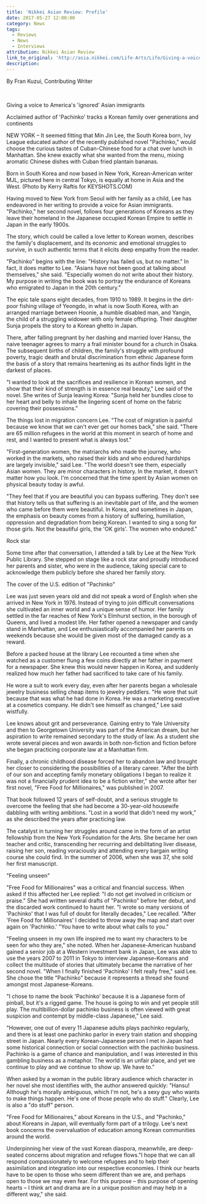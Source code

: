 ```yaml
---
title: 'Nikkei Asian Review: Profile'
date: 2017-05-27 12:00:00
category: News
tags:
  - Reviews
  - News
  - Interviews
attribution: Nikkei Asian Review
link_to_original: 'http://asia.nikkei.com/Life-Arts/Life/Giving-a-voice-to-America-s-ignored-Asian-immigrants'
description:
---
```



By Fran Kuzui, Contributing Writer

&nbsp;

Giving a voice to America's 'ignored' Asian immigrants

Acclaimed author of 'Pachinko' tracks a Korean family over generations and continents

NEW YORK – It seemed fitting that Min Jin Lee, the South Korea born, Ivy League educated author of the recently published novel "Pachinko," would choose the curious tastes of Cuban-Chinese food for a chat over lunch in Manhattan. She knew exactly what she wanted from the menu, mixing aromatic Chinese dishes with Cuban fried plantain bananas.

Born in South Korea and now based in New York, Korean-American writer MJL, pictured here in central Tokyo, is equally at home in Asia and the West. (Photo by Kerry Raftis for KEYSHOTS.COM)

Having moved to New York from Seoul with her family as a child, Lee has endeavored in her writing to provide a voice for Asian immigrants. "Pachinko," her second novel, follows four generations of Koreans as they leave their homeland in the Japanese occupied Korean Empire to settle in Japan in the early 1900s.

The story, which could be called a love letter to Korean women, describes the family's displacement, and its economic and emotional struggles to survive, in such authentic terms that it elicits deep empathy from the reader.

"Pachinko" begins with the line: "History has failed us, but no matter." In fact, it does matter to Lee. "Asians have not been good at talking about themselves," she said. "Especially women do not write about their history. My purpose in writing the book was to portray the endurance of Koreans who emigrated to Japan in the 20th century."

The epic tale spans eight decades, from 1910 to 1989. It begins in the dirt-poor fishing village of Yeongdo, in what is now South Korea, with an arranged marriage between Hoonie, a humble disabled man, and Yangin, the child of a struggling widower with only female offspring. Their daughter Sunja propels the story to a Korean ghetto in Japan.

There, after falling pregnant by her dashing and married lover Hansu, the naive teenager agrees to marry a frail minister bound for a church in Osaka. The subsequent births of children, the family's struggle with profound poverty, tragic death and brutal discrimination from ethnic Japanese form the basis of a story that remains heartening as its author finds light in the darkest of places.

"I wanted to look at the sacrifices and resilience in Korean women, and show that their kind of strength is in essence real beauty," Lee said of the novel. She writes of Sunja leaving Korea: "Sunja held her bundles close to her heart and belly to inhale the lingering scent of home on the fabric covering their possessions."

The things lost in migration concern Lee. "The cost of migration is painful because we know that we can't ever get our homes back," she said. "There are 65 million refugees in the world at this moment in search of home and rest, and I wanted to present what is always lost."

"First-generation women, the matriarchs who made the journey, who worked in the markets, who raised their kids and who endured hardships are largely invisible," said Lee. "The world doesn't see them, especially Asian women. They are minor characters in history. In the market, it doesn't matter how you look. I'm concerned that the time spent by Asian women on physical beauty today is awful.

"They feel that if you are beautiful you can bypass suffering. They don't see that history tells us that suffering is an inevitable part of life, and the women who came before them were beautiful. In Korea, and sometimes in Japan, the emphasis on beauty comes from a history of suffering, humiliation, oppression and degradation from being Korean. I wanted to sing a song for those girls. Not the beautiful girls, the 'OK girls'. The women who endured."

Rock star

Some time after that conversation, I attended a talk by Lee at the New York Public Library. She stepped on stage like a rock star and proudly introduced her parents and sister, who were in the audience, taking special care to acknowledge them publicly before she shared her family story.

The cover of the U.S. edition of "Pachinko"

Lee was just seven years old and did not speak a word of English when she arrived in New York in 1976. Instead of trying to join difficult conversations she cultivated an inner world and a unique sense of humor. Her family settled in the far reaches of New York's Elmhurst section, in the borough of Queens, and lived a modest life. Her father opened a newspaper and candy stand in Manhattan, and Lee enthusiastically accompanied her parents on weekends because she would be given most of the damaged candy as a reward.

Before a packed house at the library Lee recounted a time when she watched as a customer flung a few coins directly at her father in payment for a newspaper. She knew this would never happen in Korea, and suddenly realized how much her father had sacrificed to take care of his family.

He wore a suit to work every day, even after her parents began a wholesale jewelry business selling cheap items to jewelry peddlers. "He wore that suit because that was what he had done in Korea. He was a marketing executive at a cosmetics company. He didn't see himself as changed," Lee said wistfully.

Lee knows about grit and perseverance. Gaining entry to Yale University and then to Georgetown University was part of the American dream, but her aspiration to write remained secondary to the study of law. As a student she wrote several pieces and won awards in both non-fiction and fiction before she began practicing corporate law at a Manhattan firm.

Finally, a chronic childhood disease forced her to abandon law and brought her closer to considering the possibilities of a literary career. "After the birth of our son and accepting family monetary obligations I began to realize it was not a financially prudent idea to be a fiction writer," she wrote after her first novel, "Free Food for Millionaires," was published in 2007.

That book followed 12 years of self-doubt, and a serious struggle to overcome the feeling that she had become a 30-year-old housewife dabbling with writing ambitions. "Lost in a world that didn't need my work," as she described the years after practicing law.

The catalyst in turning her struggles around came in the form of an artist fellowship from the New York Foundation for the Arts. She became her own teacher and critic, transcending her recurring and debilitating liver disease, raising her son, reading voraciously and attending every bargain writing course she could find. In the summer of 2006, when she was 37, she sold her first manuscript.

"Feeling unseen"

"Free Food for Millionaires" was a critical and financial success. When asked if this affected her Lee replied: "I do not get involved in criticism or praise." She had written several drafts of "Pachinko" before her debut, and the discarded work continued to haunt her. "I wrote so many versions of 'Pachinko' that I was full of doubt for literally decades," Lee recalled. "After 'Free Food for Millionaires' I decided to throw away the map and start over again on 'Pachinko.' "You have to write about what calls to you."

"Feeling unseen in my own life inspired me to want my characters to be seen for who they are," she noted. When her Japanese-American husband gained a senior job at a Western investment bank in Japan, Lee was able to use the years 2007 to 2011 in Tokyo to interview Japanese-Koreans and collect the multitude of stories that ultimately became the narrative of her second novel. "When I finally finished 'Pachinko' I felt really free," said Lee. She chose the title "Pachinko" because it represents a thread she found amongst most Japanese-Koreans.

"I chose to name the book 'Pachinko' because it is a Japanese form of pinball, but it's a rigged game. The house is going to win and yet people still play. The multibillion-dollar pachinko business is often viewed with great suspicion and contempt by middle-class Japanese," Lee said.

"However, one out of every 11 Japanese adults plays pachinko regularly, and there is at least one pachinko parlor in every train station and shopping street in Japan. Nearly every Korean-Japanese person I met in Japan had some historical connection or social connection with the pachinko business. Pachinko is a game of chance and manipulation, and I was interested in this gambling business as a metaphor. The world is an unfair place, and yet we continue to play and we continue to show up. We have to."

When asked by a woman in the public library audience which character in her novel she most identifies with, the author answered quickly: "Hansu! Although he's morally ambiguous, which I'm not, he's a sexy guy who wants to make things happen. He's one of those people who do stuff." Clearly, Lee is also a "do stuff" person.

"Free Food for Millionaires," about Koreans in the U.S., and "Pachinko," about Koreans in Japan, will eventually form part of a trilogy. Lee's next book concerns the overvaluation of education among Korean communities around the world.

Underpinning her view of the vast Korean diaspora, meanwhile, are deep-seated concerns about migration and refugee flows."I hope that we can all respond compassionately to welcome refugees and to help their assimilation and integration into our respective economies. I think our hearts have to be open to those who seem different than we are, and perhaps open to those we may even fear. For this purpose – this purpose of opening hearts – I think art and drama are in a unique position and may help in a different way," she said.